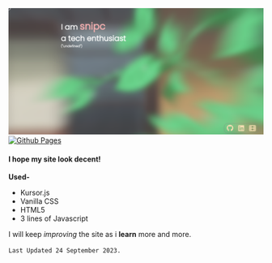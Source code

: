 ![HTML](/img/snipc.png)
[![Github Pages](https://img.shields.io/badge/github%20pages-121013?style=for-the-badge&logo=github&logoColor=white)](https://github.com/NotSnipc/snipc)

 #### I hope my site look decent!

**Used-**
- Kursor.js
- Vanilla CSS
- HTML5
- 3 lines of Javascript

I will keep *improving* the site as i **learn** more and more.

  `Last Updated 24 September 2023.`



